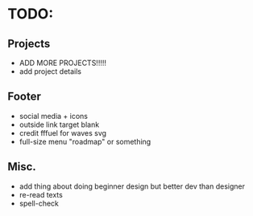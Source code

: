 # TODO:

## Projects

- ADD MORE PROJECTS!!!!!
- add project details

## Footer

- social media + icons
- outside link target blank
- credit fffuel for waves svg
- full-size menu "roadmap" or something

## Misc.

- add thing about doing beginner design but better dev than designer
- re-read texts
- spell-check
